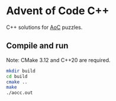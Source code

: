 # Advent of Code C++

C++ solutions for [AoC](https://adventofcode.com) puzzles.

## Compile and run

Note: CMake 3.12 and C++20 are required.

```bash
mkdir build
cd build
cmake ..
make
./aocc.out
```
